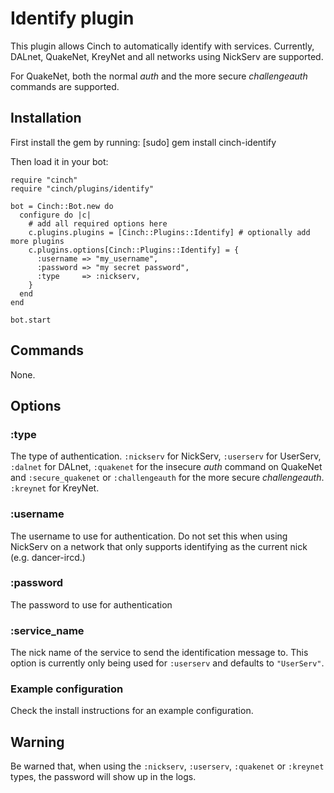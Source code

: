 # Identify plugin

This plugin allows Cinch to automatically identify with services.
Currently, DALnet, QuakeNet, KreyNet and all networks using NickServ are
supported.

For QuakeNet, both the normal _auth_ and the more secure
_challengeauth_ commands are supported.

## Installation
First install the gem by running:
    [sudo] gem install cinch-identify

Then load it in your bot:

    require "cinch"
    require "cinch/plugins/identify"

    bot = Cinch::Bot.new do
      configure do |c|
        # add all required options here
        c.plugins.plugins = [Cinch::Plugins::Identify] # optionally add more plugins
        c.plugins.options[Cinch::Plugins::Identify] = {
          :username => "my_username",
          :password => "my secret password",
          :type     => :nickserv,
        }
      end
    end

    bot.start

## Commands
None.

## Options
### :type
The type of authentication. `:nickserv` for NickServ, `:userserv` for
UserServ, `:dalnet` for DALnet, `:quakenet` for the insecure _auth_ command on QuakeNet and
`:secure_quakenet` or `:challengeauth` for the more secure
_challengeauth_. `:kreynet` for KreyNet.

### :username
The username to use for authentication. Do not set this when using
NickServ on a network that only supports identifying as the current
nick (e.g. dancer-ircd.)

### :password
The password to use for authentication

### :service_name
The nick name of the service to send the identification message to.
This option is currently only being used for `:userserv` and defaults
to `"UserServ"`.

### Example configuration
Check the install instructions for an example configuration.

## Warning
Be warned that, when using the `:nickserv`, `:userserv`, `:quakenet`
or `:kreynet` types, the password will show up in the logs.
